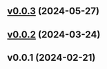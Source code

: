 
<a name="v0.0.3"></a>
## [v0.0.3](https://github.com/spotinst/terraform-ocean-kubernetes-controller/compare/v0.0.2...v0.0.3) (2024-05-27)


<a name="v0.0.2"></a>
## [v0.0.2](https://github.com/spotinst/terraform-ocean-kubernetes-controller/compare/v0.0.1...v0.0.2) (2024-03-24)


<a name="v0.0.1"></a>
## v0.0.1 (2024-02-21)

